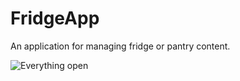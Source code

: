 # FridgeApp
An application for managing fridge or pantry content.

![Everything open](../master/Screenshots/everything_open.jpg)
